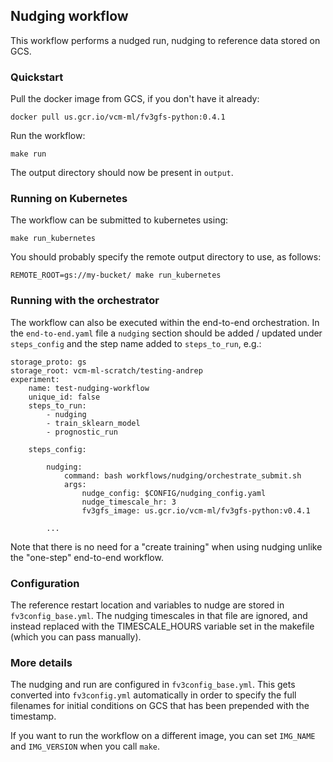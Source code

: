 ## Nudging workflow

This workflow performs a nudged run, nudging to reference data stored on GCS.

### Quickstart

Pull the docker image from GCS, if you don't have it already:

    docker pull us.gcr.io/vcm-ml/fv3gfs-python:0.4.1

Run the workflow:

    make run

The output directory should now be present in `output`.

### Running on Kubernetes

The workflow can be submitted to kubernetes using:

    make run_kubernetes

You should probably specify the remote output directory to use, as follows:

    REMOTE_ROOT=gs://my-bucket/ make run_kubernetes


### Running with the orchestrator

The workflow can also be executed within the end-to-end orchestration.  In
the `end-to-end.yaml` file a `nudging` section should be added / updated 
under `steps_config` and the step name added to `steps_to_run`, e.g.: 

    storage_proto: gs
    storage_root: vcm-ml-scratch/testing-andrep
    experiment:
        name: test-nudging-workflow
        unique_id: false
        steps_to_run:
            - nudging
            - train_sklearn_model
            - prognostic_run
    
        steps_config:

            nudging:
                command: bash workflows/nudging/orchestrate_submit.sh
                args:
                    nudge_config: $CONFIG/nudging_config.yaml
                    nudge_timescale_hr: 3
                    fv3gfs_image: us.gcr.io/vcm-ml/fv3gfs-python:v0.4.1

            ...

Note that there is no need for a "create training" when using nudging 
unlike the "one-step" end-to-end workflow.

### Configuration

The reference restart location and variables to nudge are stored in `fv3config_base.yml`.
The nudging timescales in that file are ignored, and instead replaced with the
TIMESCALE_HOURS variable set in the makefile (which you can pass manually).

### More details

The nudging and run are configured in `fv3config_base.yml`. This gets converted into
`fv3config.yml` automatically in order to specify the full filenames for initial
conditions on GCS that has been prepended with the timestamp.

If you want to run the workflow on a different image, you can set `IMG_NAME` and `IMG_VERSION` when you call `make`.
